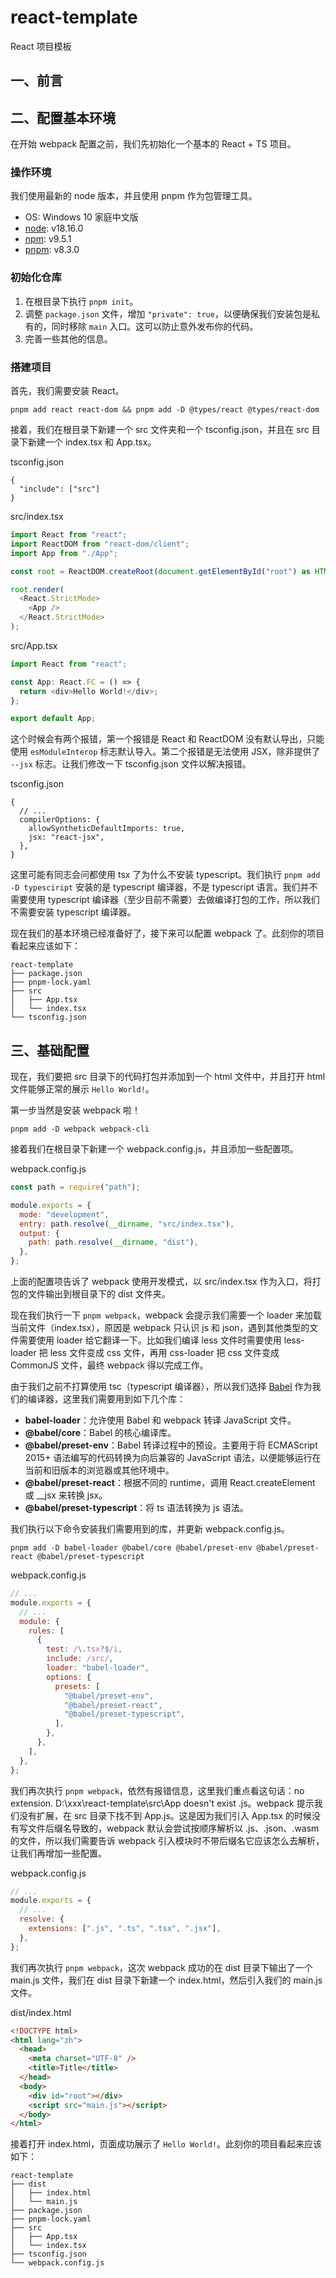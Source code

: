 # react-template

React 项目模板

## 一、前言

[//]: # (TODO)

## 二、配置基本环境

在开始 webpack 配置之前，我们先初始化一个基本的 React + TS 项目。

### 操作环境

我们使用最新的 node 版本，并且使用 pnpm 作为包管理工具。

* OS: Windows 10 家庭中文版 
* [node](https://nodejs.org/zh-cn/): v18.16.0 
* [npm](https://nodejs.org/zh-cn/): v9.5.1 
* [pnpm](https://pnpm.io/zh/): v8.3.0

### 初始化仓库

1. 在根目录下执行 `pnpm init`。
2. 调整 `package.json` 文件，增加 `"private": true`，以便确保我们安装包是私有的，同时移除 `main` 入口。这可以防止意外发布你的代码。
3. 完善一些其他的信息。

### 搭建项目

首先，我们需要安装 React。

```shell
pnpm add react react-dom && pnpm add -D @types/react @types/react-dom
```

接着，我们在根目录下新建一个 src 文件夹和一个 tsconfig.json，并且在 src 目录下新建一个 index.tsx 和 App.tsx。

tsconfig.json

```json5
{
  "include": ["src"]
}
```

src/index.tsx

```typescript jsx
import React from "react";
import ReactDOM from "react-dom/client";
import App from "./App";

const root = ReactDOM.createRoot(document.getElementById("root") as HTMLElement);

root.render(
  <React.StrictMode>
    <App />
  </React.StrictMode>
);
```

src/App.tsx

```typescript jsx
import React from "react";

const App: React.FC = () => {
  return <div>Hello World!</div>;
};

export default App;
```

这个时候会有两个报错，第一个报错是 React 和 ReactDOM 没有默认导出，只能使用 `esModuleInterop` 标志默认导入。第二个报错是无法使用 JSX，除非提供了 `--jsx` 标志。让我们修改一下 tsconfig.json 文件以解决报错。

tsconfig.json

```json5
{
  // ...
  compilerOptions: {
    allowSyntheticDefaultImports: true,
    jsx: "react-jsx",
  },
}
```

这里可能有同志会问都使用 tsx 了为什么不安装 typescript。我们执行 `pnpm add -D typesciript` 安装的是 typescript 编译器，不是 typescript 语言。我们并不需要使用 typescript 编译器（至少目前不需要）去做编译打包的工作，所以我们不需要安装 typescript 编译器。

现在我们的基本环境已经准备好了，接下来可以配置 webpack 了。此刻你的项目看起来应该如下：

```text
react-template
├── package.json
├── pnpm-lock.yaml
├── src
│   ├── App.tsx
│   └── index.tsx
└── tsconfig.json
```

## 三、基础配置

现在，我们要把 src 目录下的代码打包并添加到一个 html 文件中，并且打开 html 文件能够正常的展示 `Hello World!`。

第一步当然是安装 webpack 啦！

```shell
pnpm add -D webpack webpack-cli
```

接着我们在根目录下新建一个 webpack.config.js，并且添加一些配置项。

webpack.config.js

```javascript
const path = require("path");

module.exports = {
  mode: "development",
  entry: path.resolve(__dirname, "src/index.tsx"),
  output: {
    path: path.resolve(__dirname, "dist"),
  },
};
```

上面的配置项告诉了 webpack 使用开发模式，以 src/index.tsx 作为入口，将打包的文件输出到根目录下的 dist 文件夹。

现在我们执行一下 `pnpm webpack`，webpack 会提示我们需要一个 loader 来加载当前文件（index.tsx），原因是 webpack 只认识 js 和 json，遇到其他类型的文件需要使用 loader 给它翻译一下。比如我们编译 less 文件时需要使用 less-loader 把 less 文件变成 css 文件，再用 css-loader 把 css 文件变成 CommonJS 文件，最终 webpack 得以完成工作。

由于我们之前不打算使用 tsc（typescript 编译器），所以我们选择 [Babel](https://www.babeljs.cn) 作为我们的编译器，这里我们需要用到如下几个库：

* **babel-loader**：允许使用 Babel 和 webpack 转译 JavaScript 文件。
* **@babel/core**：Babel 的核心编译库。
* **@babel/preset-env**：Babel 转译过程中的预设。主要用于将 ECMAScript 2015+ 语法编写的代码转换为向后兼容的 JavaScript 语法，以便能够运行在当前和旧版本的浏览器或其他环境中。
* **@babel/preset-react**：根据不同的 runtime，调用 React.createElement 或 __jsx 来转换 jsx。
* **@babel/preset-typescript**：将 ts 语法转换为 js 语法。

我们执行以下命令安装我们需要用到的库，并更新 webpack.config.js。

```shell
pnpm add -D babel-loader @babel/core @babel/preset-env @babel/preset-react @babel/preset-typescript
```

webpack.config.js

```javascript
// ...
module.exports = {
  // ...
  module: {
    rules: [
      {
        test: /\.tsx?$/i,
        include: /src/,
        loader: "babel-loader",
        options: {
          presets: [
            "@babel/preset-env",
            "@babel/preset-react",
            "@babel/preset-typescript",
          ],
        },
      },
    ],
  },
};
```

我们再次执行 `pnpm webpack`，依然有报错信息，这里我们重点看这句话：no extension. D:\xxx\react-template\src\App doesn't exist .js。webpack 提示我们没有扩展，在 src 目录下找不到 App.js。这是因为我们引入 App.tsx 的时候没有写文件后缀名导致的，webpack 默认会尝试按顺序解析以 .js、.json、.wasm 的文件，所以我们需要告诉 webpack 引入模块时不带后缀名它应该怎么去解析，让我们再增加一些配置。

webpack.config.js

```javascript
// ...
module.exports = {
  // ...
  resolve: {
    extensions: [".js", ".ts", ".tsx", ".jsx"],
  },
};
```

我们再次执行 `pnpm webpack`，这次 webpack 成功的在 dist 目录下输出了一个 main.js 文件，我们在 dist 目录下新建一个 index.html，然后引入我们的 main.js 文件。

dist/index.html

```html
<!DOCTYPE html>
<html lang="zh">
  <head>
    <meta charset="UTF-8" />
    <title>Title</title>
  </head>
  <body>
    <div id="root"></div>
    <script src="main.js"></script>
  </body>
</html>
```

接着打开 index.html，页面成功展示了 `Hello World!`。此刻你的项目看起来应该如下：

```text
react-template
├── dist
│   ├── index.html
│   └── main.js
├── package.json
├── pnpm-lock.yaml
├── src
│   ├── App.tsx
│   └── index.tsx
├── tsconfig.json
└── webpack.config.js
```
